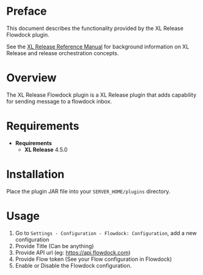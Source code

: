 # Preface #

This document describes the functionality provided by the XL Release Flowdock plugin.

See the [XL Release Reference Manual](https://docs.xebialabs.com/xl-release/4.5.x/reference_manual.html) for background information on XL Release and release orchestration concepts.

# Overview #

The XL Release Flowdock plugin is a XL Release plugin that adds capability for sending message to a flowdock inbox.

# Requirements #

* **Requirements**
	* **XL Release** 4.5.0

# Installation #

Place the plugin JAR file into your `SERVER_HOME/plugins` directory.

# Usage #

1. Go to `Settings - Configuration - Flowdock: Configuration`, add a new configuration
2. Provide Title (Can be anything)
3. Provide API url (eg: https://api.flowdock.com)
4. Provide Flow token (See your Flow configuration in Flowdock)
5. Enable or Disable the Flowdock configuration.

